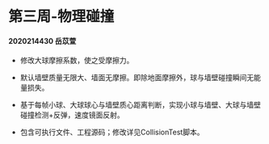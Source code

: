 # 第三周-物理碰撞

#### 2020214430 岳苡萱

- 修改大球摩擦系数，使之受摩擦力。

- 默认墙壁质量无限大、墙面无摩擦。即除地面摩擦外，球与墙壁碰撞瞬间无能量损失。

- 基于每帧小球、大球球心与墙壁质心距离判断，实现小球与墙壁、大球与墙壁碰撞检测+反弹，速度镜面反射。

- 包含可执行文件、工程源码；修改详见CollisionTest脚本。

